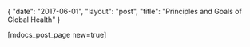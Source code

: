 {
   "date": "2017-06-01",
   "layout": "post",
   "title": "Principles and Goals of Global Health"
}

[mdocs_post_page new=true]